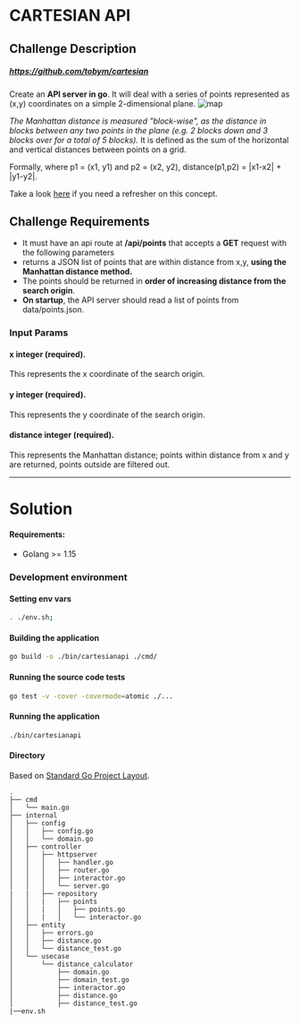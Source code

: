 # CARTESIAN API 
## Challenge Description
##### https://github.com/tobym/cartesian

Create an **API server in go**. It will deal with a series of points represented as (x,y) coordinates on a simple 2-dimensional plane.
![map](https://www.101computing.net/wp/wp-content/uploads/taxicab-manhattan-grid-layout-paths.gif)

*The Manhattan distance is measured "block-wise", as the distance in blocks between any two points in the plane (e.g. 2 blocks down and 3 blocks over for a total of 5 blocks).* It is defined as the sum of the horizontal and vertical distances between points on a grid. 

Formally, where p1 = (x1, y1) and p2 = (x2, y2), distance(p1,p2) = |x1-x2| + |y1-y2|.

Take a look 
[here](http://en.wikipedia.org/wiki/Cartesian_coordinate_system)  if you need a refresher on this concept.

## Challenge Requirements
- It must have an api route at **/api/points** that accepts a **GET** request with the following parameters 
- returns a JSON list of points that are within distance from x,y, **using the Manhattan distance method.** 
- The points should be returned in **order of increasing distance from the search origin**.
- **On startup**, the API server should read a list of points from data/points.json.

### Input Params
#### **x integer** (required). 
This represents the x coordinate of the search origin.
#### **y integer** (required). 
This represents the y coordinate of the search origin.
#### **distance integer** (required). 
This represents the Manhattan distance; points within distance from x and y are returned, points outside are filtered out.

__________
# Solution
#### Requirements:
- Golang >= 1.15

### Development environment
#### Setting env vars
```bash
. ./env.sh;
```

#### Building the application
```bash
go build -o ./bin/cartesianapi ./cmd/
```
#### Running the source code tests
```bash
go test -v -cover -covermode=atomic ./...
```
#### Running the application
```bash
./bin/cartesianapi
```

#### Directory
Based on [Standard Go Project Layout](https://github.com/golang-standards/project-layout).
```
.
├── cmd
│   └── main.go
├── internal
│   ├── config
│   │   ├── config.go
│   │   └── domain.go
│   ├── controller
│   │   ├── httpserver
│   │   │   ├── handler.go
│   │   │   ├── router.go
│   │   │   ├── interactor.go
│   │   │   └── server.go
|	|	├── repository
│   │   |	├── points
│   │   |	│   ├── points.go
│   │   |	│   └── interactor.go
│   ├── entity
│   │   ├── errors.go
│   │   ├── distance.go
│   │   └── distance_test.go
│   └── usecase
│       └── distance_calculator
│           ├── domain.go
│           ├── domain_test.go
│           ├── interactor.go
│           ├── distance.go
│           ├── distance_test.go
|──env.sh
```
